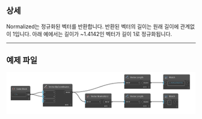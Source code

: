 ## 상세
Normalized는 정규화된 벡터를 반환합니다. 반환된 벡터의 길이는 원래 길이에 관계없이 1입니다. 아래 예에서는 길이가 ~1.4142인 벡터가 길이 1로 정규화됩니다.
___
## 예제 파일

![Normalized](./Autodesk.DesignScript.Geometry.Vector.Normalized_img.jpg)

